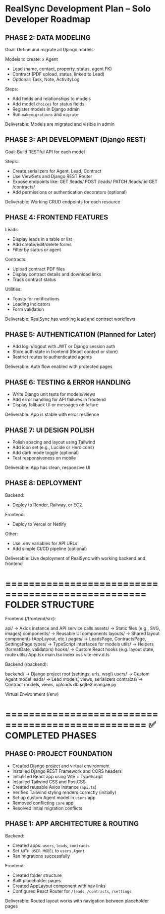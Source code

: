 RealSync Development Plan – Solo Developer Roadmap
==================================================

PHASE 2: DATA MODELING
--------------------------------------------------

Goal: Define and migrate all Django models

Models to create:
x Agent 
- Lead (name, contact, property, status, agent FK)
- Contract (PDF upload, status, linked to Lead)
- Optional: Task, Note, ActivityLog

Steps:
- Add fields and relationships to models
- Add model `choices` for status fields
- Register models in Django admin
- Run `makemigrations` and `migrate`

Deliverable: Models are migrated and visible in admin


PHASE 3: API DEVELOPMENT (Django REST)
--------------------------------------------------

Goal: Build RESTful API for each model

Steps:
- Create serializers for Agent, Lead, Contract
- Use ViewSets and Django REST Router
- Expose endpoints like:
    GET /leads/
    POST /leads/
    PATCH /leads/:id
    GET /contracts/
- Add permissions or authentication decorators (optional)

Deliverable: Working CRUD endpoints for each resource


PHASE 4: FRONTEND FEATURES
--------------------------------------------------

Leads:
- Display leads in a table or list
- Add create/edit/delete forms
- Filter by status or agent

Contracts:
- Upload contract PDF files
- Display contract details and download links
- Track contract status

Utilities:
- Toasts for notifications
- Loading indicators
- Form validation

Deliverable: RealSync has working lead and contract workflows


PHASE 5: AUTHENTICATION (Planned for Later)
--------------------------------------------------

- Add login/logout with JWT or Django session auth
- Store auth state in frontend (React context or store)
- Restrict routes to authenticated agents

Deliverable: Auth flow enabled with protected pages


PHASE 6: TESTING & ERROR HANDLING
--------------------------------------------------

- Write Django unit tests for models/views
- Add error handling for API failures in frontend
- Display fallback UI or messages on failure

Deliverable: App is stable with error resilience


PHASE 7: UI DESIGN POLISH
--------------------------------------------------

- Polish spacing and layout using Tailwind
- Add icon set (e.g., Lucide or Heroicons)
- Add dark mode toggle (optional)
- Test responsiveness on mobile

Deliverable: App has clean, responsive UI


PHASE 8: DEPLOYMENT
--------------------------------------------------

Backend:
- Deploy to Render, Railway, or EC2

Frontend:
- Deploy to Vercel or Netlify

Other:
- Use .env variables for API URLs
- Add simple CI/CD pipeline (optional)

Deliverable: Live deployment of RealSync with working backend and frontend


==================================================
FOLDER STRUCTURE
==================================================

Frontend (/frontend/src):

  api/            → Axios instance and API service calls
  assets/         → Static files (e.g., SVG, images)
  components/     → Reusable UI components
  layouts/        → Shared layout components (AppLayout, etc.)
  pages/          → LeadsPage, ContractsPage, SettingsPage
  types/          → TypeScript interfaces for models
  utils/          → Helpers (formatDate, validators)
  hooks/          → Custom React hooks (e.g. layout state, route utils)
  App.tsx
  main.tsx
  index.css
  vite-env.d.ts

Backend (/backend):

  backend/        → Django project root (settings, urls, wsgi)
  users/          → Custom Agent model
  leads/          → Lead models, views, serializers
  contracts/      → Contract models, views, uploads
  db.sqlte3
  mangae.py

Virtual Environment (/env)


==================================================
✅ COMPLETED PHASES
==================================================

PHASE 0: PROJECT FOUNDATION
--------------------------------------------------
- Created Django project and virtual environment
- Installed Django REST Framework and CORS headers
- Initialized React app using Vite + TypeScript
- Installed Tailwind CSS and PostCSS
- Created reusable Axios instance (`api.ts`)
- Verified Tailwind styling renders correctly (initially)
- Set up custom Agent model in `users` app
- Removed conflicting `core` app
- Resolved initial migration conflicts

PHASE 1: APP ARCHITECTURE & ROUTING
--------------------------------------------------

Backend:
- Created apps: `users`, `leads`, `contracts`
- Set `AUTH_USER_MODEL` to `users.Agent`
- Ran migrations successfully

Frontend:
- Created folder structure
- Built placeholder pages
- Created AppLayout component with nav links
- Configured React Router for `/leads`, `/contracts`, `/settings`

Deliverable: Routed layout works with navigation between placeholder pages
